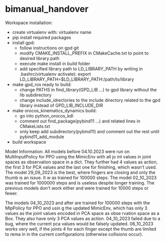 # bimanual_handover

Workspace installation:
- create virtualenv with: virtualenv name 
- pip install required packages
- install gpd:
	- follow instructions on gpd git
	- modify CMAKE_INSTALL_PREFIX in CMakeCache.txt to point to desired library path
	- execute make install in build folder
	- add specified library path to LD_LIBRARY_PATH by writing in .bashrc(virtualenv activate):
		export LD_LIBRARY_PATH=$LD_LIBRARY_PATH:/path/to/library
- make gpd_ros ready to build:
	- change PATHS in find_library(GPD_LIB ...) to gpd library without the lib subdirectory
	- change include_idrectories to the include directory related to the gpd library instead of GPD_LIB_INCLUDE_DIR
- make orocos_kinematics_dynamics build:
	- go into python_orocos_kdl
	- comment out find_package(pybind11 ...) and related lines in CMakeLists.txt
	- only keep add subdirectory(pybind11) and comment out the rest until pybind11_add_module
- build workspace 

Model Information:
All models before 04.10.2023 were run on MultiInputPolicy for PPO using the MimicEnv with all jo    int values in joint spaces as observation space in a dict. They further had 4 values as action,     the first 3 for PCA values and the last one for finishing, which wasn't used.
The model 29_09_2023 is the best, where fingers are closing and only the thumb is an issue. It w    as trained for 100000 steps.
The model 02_10_2023 was trained for 1000000 steps and is useless despite longer training.
The previous models don't work either and were trained for 10000 steps or fewer.

The models 04_10_2023 and after are trained for 100000 steps with the MlpPolicy for PPO and usin    g the updated MimicEnv, which has only 3 values as the joint values encoded in PCA space as obse    rvation space as a Box. They also have only 3 PCA values as action.
04_10_2023 failed due to a bug, where the current pca values would be falsely updated.
06_10_2023 works very well, if the joints 4 for each finger except the thumb are limited to rema    in in the current configurations (otherwise collisions occur).

